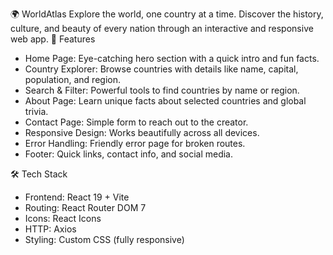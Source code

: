 🌍 WorldAtlas
Explore the world, one country at a time. Discover the history, culture, and beauty of every nation through an interactive and responsive web app.
🚀 Features
- Home Page: Eye-catching hero section with a quick intro and fun facts.
- Country Explorer: Browse countries with details like name, capital, population, and region.
- Search & Filter: Powerful tools to find countries by name or region.
- About Page: Learn unique facts about selected countries and global trivia.
- Contact Page: Simple form to reach out to the creator.
- Responsive Design: Works beautifully across all devices.
- Error Handling: Friendly error page for broken routes.
- Footer: Quick links, contact info, and social media.


🛠️ Tech Stack
- Frontend: React 19 + Vite
- Routing: React Router DOM 7
- Icons: React Icons
- HTTP: Axios
- Styling: Custom CSS (fully responsive)
